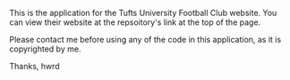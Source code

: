 This is the application for the Tufts University Football Club website. You can view their website at the repsoitory's link at the top of the page.

Please contact me before using any of the code in this application, as it is copyrighted by me. 

Thanks,
hwrd
